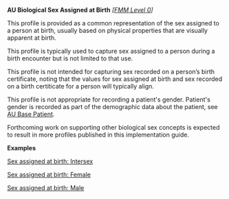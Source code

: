**AU Biological Sex Assigned at Birth** *[[FMM Level 0](guidance.html)]*

This profile is provided as a common representation of the sex assigned to a person at birth, usually based on physical properties that are visually apparent at birth.

This profile is typically used to capture sex assigned to a person during a birth encounter but is not limited to that use.

This profile is not intended for capturing sex recorded on a person’s birth certificate, noting that the values for sex assigned at birth and sex recorded on a birth certiticate for a person will typically align.

This profile is not appropriate for recording a patient's gender. Patient's gender is recorded as part of the demographic data about the patient, see [AU Base Patient](StructureDefinition-au-patient.html). 

Forthcoming work on supporting other biological sex concepts is expected to result in more profiles published in this implementation guide. 





**Examples**

[Sex assigned at birth: Intersex](Observation-sex-at-birth-intersex.html)

[Sex assigned at birth: Female](Observation-sex-at-birth-female.html)

[Sex assigned at birth: Male](Observation-06d63c90-0316-426d-97fa-d34ee65a0abd.html)



